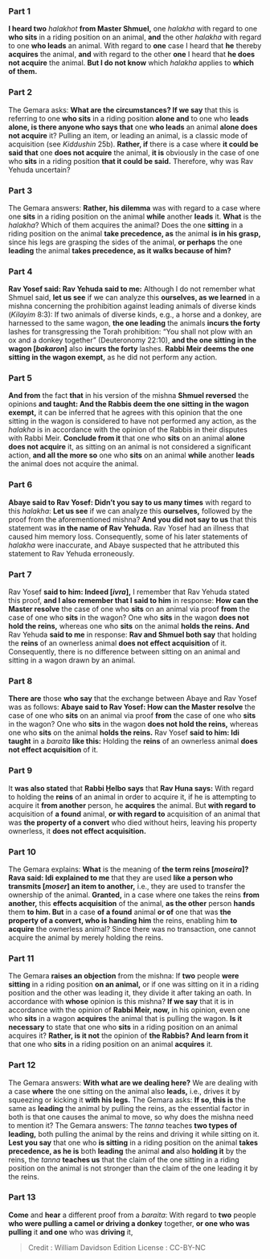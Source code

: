 
### Part 1
<b>I heard two</b> <i>halakhot</i> <b>from Master Shmuel,</b> one <i>halakha</i> with regard to one <b>who sits</b> in a riding position on an animal, <b>and</b> the other <i>halakha</i> with regard to one <b>who leads</b> an animal. With regard to <b>one</b> case I heard that <b>he</b> thereby <b>acquires</b> the animal, <b>and</b> with regard to the other <b>one</b> I heard that <b>he does not acquire</b> the animal. <b>But I do not know</b> which <i>halakha</i> applies to <b>which of them.</b>

### Part 2
The Gemara asks: <b>What are the circumstances? If we say</b> that this is referring to one <b>who sits</b> in a riding position <b>alone and</b> to one who <b>leads alone, is there anyone who says that</b> one <b>who leads</b> an animal <b>alone does not acquire</b> it? Pulling an item, or leading an animal, is a classic mode of acquisition (see <i>Kiddushin</i> 25b). <b>Rather, if</b> there is a case where <b>it could be said that</b> one <b>does not acquire</b> the animal, <b>it is</b> obviously in the case of one who <b>sits</b> in a riding position <b>that it could be said.</b> Therefore, why was Rav Yehuda uncertain?

### Part 3
The Gemara answers: <b>Rather, his dilemma</b> was with regard to a case where one <b>sits</b> in a riding position on the animal <b>while</b> another <b>leads</b> it. <b>What</b> is the <i>halakha</i>? Which of them acquires the animal? Does the one <b>sitting</b> in a riding position on the animal <b>take precedence, as</b> the animal <b>is in his grasp,</b> since his legs are grasping the sides of the animal, <b>or perhaps</b> the one <b>leading</b> the animal <b>takes precedence, as it walks because of him?</b>

### Part 4
<b>Rav Yosef said: Rav Yehuda said to me:</b> Although I do not remember what Shmuel said, <b>let us see</b> if we can analyze this <b>ourselves, as we learned</b> in a mishna concerning the prohibition against leading animals of diverse kinds (<i>Kilayim</i> 8:3): If two animals of diverse kinds, e.g., a horse and a donkey, are harnessed to the same wagon, <b>the one leading</b> the animals <b>incurs the forty</b> lashes for transgressing the Torah prohibition: “You shall not plow with an ox and a donkey together” (Deuteronomy 22:10), <b>and the one sitting in the wagon [<i>bakaron</i>]</b> also <b>incurs the forty</b> lashes. <b>Rabbi Meir deems the one sitting in the wagon exempt,</b> as he did not perform any action.

### Part 5
<b>And from</b> the fact <b>that</b> in his version of the mishna <b>Shmuel reversed</b> the opinions <b>and taught: And the Rabbis deem the one sitting in the wagon exempt,</b> it can be inferred that he agrees with this opinion that the one sitting in the wagon is considered to have not performed any action, as the <i>halakha</i> is in accordance with the opinion of the Rabbis in their disputes with Rabbi Meir. <b>Conclude from it</b> that one who <b>sits</b> on an animal <b>alone does not acquire</b> it, as sitting on an animal is not considered a significant action, <b>and all the more so</b> one who <b>sits</b> on an animal <b>while</b> another <b>leads</b> the animal does not acquire the animal.

### Part 6
<b>Abaye said to Rav Yosef: Didn’t you say to us many times</b> with regard to this <i>halakha</i>: <b>Let us see</b> if we can analyze this <b>ourselves,</b> followed by the proof from the aforementioned mishna? <b>And you did not say to us</b> that this statement was <b>in the name of Rav Yehuda.</b> Rav Yosef had an illness that caused him memory loss. Consequently, some of his later statements of <i>halakha</i> were inaccurate, and Abaye suspected that he attributed this statement to Rav Yehuda erroneously.

### Part 7
Rav Yosef <b>said to him: Indeed [<i>ivra</i>],</b> I remember that Rav Yehuda stated this proof, <b>and I also remember that I said to him</b> in response: <b>How can the Master resolve</b> the case of one who <b>sits</b> on an animal via proof <b>from</b> the case of one who <b>sits</b> in the wagon? One who <b>sits</b> in the wagon <b>does not hold the reins,</b> whereas one who <b>sits</b> on the animal <b>holds the reins. And</b> Rav Yehuda <b>said to me</b> in response: <b>Rav and Shmuel both say</b> that holding the <b>reins</b> of an ownerless animal <b>does not effect acquisition</b> of it. Consequently, there is no difference between sitting on an animal and sitting in a wagon drawn by an animal.

### Part 8
<b>There are</b> those <b>who say</b> that the exchange between Abaye and Rav Yosef was as follows: <b>Abaye said to Rav Yosef: How can the Master resolve</b> the case of one who <b>sits</b> on an animal via proof <b>from</b> the case of one who <b>sits</b> in the wagon? One who <b>sits</b> in the wagon <b>does not hold the reins,</b> whereas one who <b>sits</b> on the animal <b>holds the reins.</b> Rav Yosef <b>said to him: Idi taught</b> in a <i>baraita</i> <b>like this:</b> Holding the <b>reins</b> of an ownerless animal <b>does not effect acquisition</b> of it.

### Part 9
It <b>was also stated</b> that <b>Rabbi Ḥelbo says</b> that <b>Rav Huna says:</b> With regard to holding the <b>reins</b> of an animal in order to acquire it, if he is attempting to acquire it <b>from another</b> person, he <b>acquires</b> the animal. But <b>with regard to</b> acquisition of <b>a found</b> animal, <b>or with regard to</b> acquisition of an animal that was <b>the property of a convert</b> who died without heirs, leaving his property ownerless, it <b>does not effect acquisition.</b>

### Part 10
The Gemara explains: <b>What</b> is the meaning of <b>the term reins [<i>moseira</i>]? Rava said: Idi explained to me</b> that they are used <b>like a person who transmits [<i>moser</i>] an item to another,</b> i.e., they are used to transfer the ownership of the animal. <b>Granted,</b> in a case where one takes the reins <b>from another,</b> this <b>effects acquisition</b> of the animal, <b>as the other</b> person <b>hands</b> them <b>to him. But</b> in a case <b>of a found</b> animal <b>or of</b> one that was <b>the property of a convert, who is handing him</b> the reins, enabling him <b>to acquire</b> the ownerless animal? Since there was no transaction, one cannot acquire the animal by merely holding the reins.

### Part 11
The Gemara <b>raises an objection</b> from the mishna: If <b>two</b> people <b>were sitting</b> in a riding position <b>on an animal,</b> or if one was sitting on it in a riding position and the other was leading it, they divide it after taking an oath. In accordance with <b>whose</b> opinion is this mishna? <b>If we say</b> that it is in accordance with the opinion of <b>Rabbi Meir, now,</b> in his opinion, even one who <b>sits</b> in a wagon <b>acquires</b> the animal that is pulling the wagon. <b>Is it necessary</b> to state that one who <b>sits</b> in a riding position on an animal acquires it? <b>Rather, is it not</b> the opinion of <b>the Rabbis? And learn from it</b> that one who <b>sits</b> in a riding position on an animal <b>acquires</b> it.

### Part 12
The Gemara answers: <b>With what are we dealing here?</b> We are dealing with a case <b>where</b> the one sitting on the animal also <b>leads,</b> i.e., drives it by squeezing or kicking it <b>with his legs.</b> The Gemara asks: <b>If so, this is</b> the same as <b>leading</b> the animal by pulling the reins, as the essential factor in both is that one causes the animal to move, so why does the mishna need to mention it? The Gemara answers: The <i>tanna</i> teaches <b>two types of leading,</b> both pulling the animal by the reins and driving it while sitting on it. <b>Lest you say</b> that one who <b>is sitting</b> in a riding position on the animal <b>takes precedence, as he is</b> both <b>leading</b> the animal <b>and</b> also <b>holding it</b> by the reins, the <i>tanna</i> <b>teaches us</b> that the claim of the one sitting in a riding position on the animal is not stronger than the claim of the one leading it by the reins.

### Part 13
<b>Come</b> and <b>hear</b> a different proof from a <i>baraita</i>: With regard to <b>two</b> people <b>who were pulling a camel or driving a donkey</b> together, <b>or one who was pulling</b> it <b>and one</b> who was <b>driving</b> it,

>Credit : William Davidson Edition
>License : CC-BY-NC